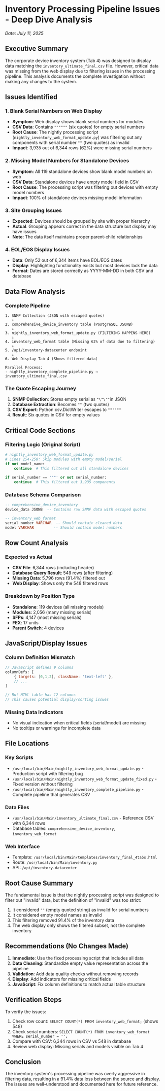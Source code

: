 # Inventory Processing Pipeline Issues - Deep Dive Analysis
*Date: July 11, 2025*

## Executive Summary

The corporate device inventory system (Tab 4) was designed to display data matching the `inventory_ultimate_final.csv` file. However, critical data was missing from the web display due to filtering issues in the processing pipeline. This analysis documents the complete investigation without making any changes to the system.

## Issues Identified

### 1. Blank Serial Numbers on Web Display
- **Symptom**: Web display shows blank serial numbers for modules
- **CSV Data**: Contains `""""""` (six quotes) for empty serial numbers
- **Root Cause**: The nightly processing script (`nightly_inventory_web_format_update.py`) was filtering out any components with serial number `""` (two quotes) as invalid
- **Impact**: 3,935 out of 6,344 rows (62%) were missing serial numbers

### 2. Missing Model Numbers for Standalone Devices
- **Symptom**: All 119 standalone devices show blank model numbers on web
- **CSV Data**: Standalone devices have empty model field in CSV
- **Root Cause**: The processing script was filtering out devices with empty model numbers
- **Impact**: 100% of standalone devices missing model information

### 3. Site Grouping Issues
- **Expected**: Devices should be grouped by site with proper hierarchy
- **Actual**: Grouping appears correct in the data structure but display may have issues
- **Note**: The data itself maintains proper parent-child relationships

### 4. EOL/EOS Display Issues
- **Data**: Only 52 out of 6,344 items have EOL/EOS dates
- **Display**: Highlighting functionality exists but most devices lack the data
- **Format**: Dates are stored correctly as YYYY-MM-DD in both CSV and database

## Data Flow Analysis

### Complete Pipeline
```
1. SNMP Collection (JSON with escaped quotes)
   ↓
2. comprehensive_device_inventory table (PostgreSQL JSONB)
   ↓
3. nightly_inventory_web_format_update.py (FILTERING HAPPENS HERE)
   ↓
4. inventory_web_format table (Missing 62% of data due to filtering)
   ↓
5. /api/inventory-datacenter endpoint
   ↓
6. Web Display Tab 4 (Shows filtered data)

Parallel Process:
- nightly_inventory_complete_pipeline.py → inventory_ultimate_final.csv
```

### The Quote Escaping Journey
1. **SNMP Collection**: Stores empty serial as `"\"\""`in JSON
2. **Database Extraction**: Becomes `""` (two quotes)
3. **CSV Export**: Python csv.DictWriter escapes to `""""""`
4. **Result**: Six quotes in CSV for empty values

## Critical Code Sections

### Filtering Logic (Original Script)
```python
# nightly_inventory_web_format_update.py
# Lines 254-258: Skip modules with empty model/serial
if not model_name:
    continue  # This filtered out all standalone devices
    
if serial_number == '""' or not serial_number:
    continue  # This filtered out 3,935 components
```

### Database Schema Comparison
```sql
-- comprehensive_device_inventory
device_data JSONB  -- Contains raw SNMP data with escaped quotes

-- inventory_web_format  
serial_number VARCHAR  -- Should contain cleaned data
model VARCHAR         -- Should contain model numbers
```

## Row Count Analysis

### Expected vs Actual
- **CSV File**: 6,344 rows (including header)
- **Database Query Result**: 548 rows (after filtering)
- **Missing Data**: 5,796 rows (91.4%) filtered out
- **Web Display**: Shows only the 548 filtered rows

### Breakdown by Position Type
- **Standalone**: 119 devices (all missing models)
- **Modules**: 2,056 (many missing serials)
- **SFPs**: 4,147 (most missing serials)
- **FEX**: 17 units
- **Parent Switch**: 4 devices

## JavaScript/Display Issues

### Column Definition Mismatch
```javascript
// JavaScript defines 9 columns
columnDefs: [
    { targets: [0,1,2], className: 'text-left' },
    // ...
]

// But HTML table has 12 columns
// This causes potential display/sorting issues
```

### Missing Data Indicators
- No visual indication when critical fields (serial/model) are missing
- No tooltips or warnings for incomplete data

## File Locations

### Key Scripts
- `/usr/local/bin/Main/nightly_inventory_web_format_update.py` - Production script with filtering bug
- `/usr/local/bin/Main/nightly_inventory_web_format_update_fixed.py` - Fixed version without filtering
- `/usr/local/bin/Main/nightly_inventory_complete_pipeline.py` - Complete pipeline that generates CSV

### Data Files
- `/usr/local/bin/Main/inventory_ultimate_final.csv` - Reference CSV with 6,344 rows
- Database tables: `comprehensive_device_inventory`, `inventory_web_format`

### Web Interface
- Template: `/usr/local/bin/Main/templates/inventory_final_4tabs.html`
- Route: `/usr/local/bin/Main/inventory.py`
- API: `/api/inventory-datacenter`

## Root Cause Summary

The fundamental issue is that the nightly processing script was designed to filter out "invalid" data, but the definition of "invalid" was too strict:

1. It considered `""` (empty quoted string) as invalid for serial numbers
2. It considered empty model names as invalid
3. This filtering removed 91.4% of the inventory data
4. The web display only shows the filtered subset, not the complete inventory

## Recommendations (No Changes Made)

1. **Immediate**: Use the fixed processing script that includes all data
2. **Data Cleaning**: Standardize empty value representation across the pipeline
3. **Validation**: Add data quality checks without removing records
4. **Display**: Add indicators for missing critical fields
5. **JavaScript**: Fix column definitions to match actual table structure

## Verification Steps

To verify the issues:
1. Check row count: `SELECT COUNT(*) FROM inventory_web_format;` (shows 548)
2. Check serial numbers: `SELECT COUNT(*) FROM inventory_web_format WHERE serial_number = '';` 
3. Compare with CSV: 6,344 rows in CSV vs 548 in database
4. Review web display: Missing serials and models visible on Tab 4

## Conclusion

The inventory system's processing pipeline was overly aggressive in filtering data, resulting in a 91.4% data loss between the source and display. The issues are well-understood and documented here for future reference.